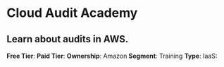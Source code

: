 # Cloud Audit Academy
## Learn about audits in AWS.
**Free Tier**: 
**Paid Tier**: 
**Ownership**: Amazon
**Segment**: Training
**Type**: IaaS: 
